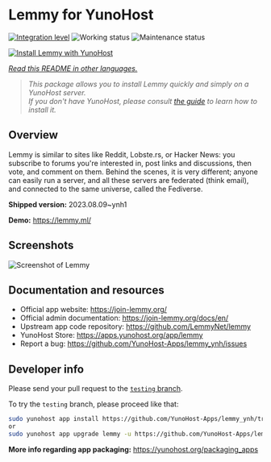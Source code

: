 <!--
N.B.: This README was automatically generated by <https://github.com/YunoHost/apps/tree/master/tools/readme_generator>
It shall NOT be edited by hand.
-->

# Lemmy for YunoHost

[![Integration level](https://dash.yunohost.org/integration/lemmy.svg)](https://dash.yunohost.org/appci/app/lemmy) ![Working status](https://ci-apps.yunohost.org/ci/badges/lemmy.status.svg) ![Maintenance status](https://ci-apps.yunohost.org/ci/badges/lemmy.maintain.svg)

[![Install Lemmy with YunoHost](https://install-app.yunohost.org/install-with-yunohost.svg)](https://install-app.yunohost.org/?app=lemmy)

*[Read this README in other languages.](./ALL_README.md)*

> *This package allows you to install Lemmy quickly and simply on a YunoHost server.*  
> *If you don't have YunoHost, please consult [the guide](https://yunohost.org/install) to learn how to install it.*

## Overview

Lemmy is similar to sites like Reddit, Lobste.rs, or Hacker News: you subscribe to forums you're interested in, post links and discussions, then vote, and comment on them. Behind the scenes, it is very different; anyone can easily run a server, and all these servers are federated (think email), and connected to the same universe, called the Fediverse.


**Shipped version:** 2023.08.09~ynh1

**Demo:** <https://lemmy.ml/>

## Screenshots

![Screenshot of Lemmy](./doc/screenshots/screenshot1.webp)

## Documentation and resources

- Official app website: <https://join-lemmy.org/>
- Official admin documentation: <https://join-lemmy.org/docs/en/>
- Upstream app code repository: <https://github.com/LemmyNet/lemmy>
- YunoHost Store: <https://apps.yunohost.org/app/lemmy>
- Report a bug: <https://github.com/YunoHost-Apps/lemmy_ynh/issues>

## Developer info

Please send your pull request to the [`testing` branch](https://github.com/YunoHost-Apps/lemmy_ynh/tree/testing).

To try the `testing` branch, please proceed like that:

```bash
sudo yunohost app install https://github.com/YunoHost-Apps/lemmy_ynh/tree/testing --debug
or
sudo yunohost app upgrade lemmy -u https://github.com/YunoHost-Apps/lemmy_ynh/tree/testing --debug
```

**More info regarding app packaging:** <https://yunohost.org/packaging_apps>
